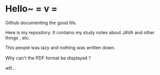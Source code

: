 # Hello~ 	= v =

Github documenting the good life.

Here is my repository. It contains my study notes about JAVA and other things , etc.

This people was lazy and nothing was written down.

Why can't the PDF format be displayed？

wtf...

